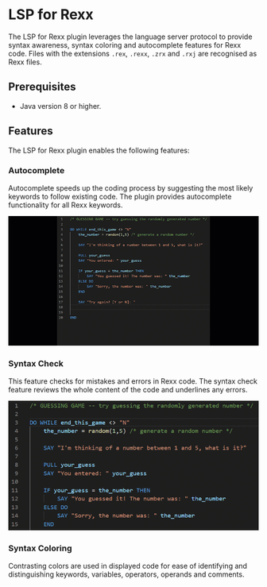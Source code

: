 # LSP for Rexx

The LSP for Rexx plugin leverages the language server protocol to provide syntax awareness, syntax coloring and autocomplete features for Rexx code. Files with the extensions `.rex`, `.rexx`, `.zrx` and `.rxj` are recognised as Rexx files.

## Prerequisites

* Java version 8 or higher.

## Features

The LSP for Rexx plugin enables the following features:

### Autocomplete

Autocomplete speeds up the coding process by suggesting the most likely keywords to follow existing code. The plugin provides autocomplete functionality for all Rexx keywords.

![Autocomplete](/images/rexx-autocomplete.gif)

### Syntax Check

This feature checks for mistakes and errors in Rexx code. The syntax check feature reviews the whole content of the code and underlines any errors.

![Autocomplete](/images/rexx-syncheck.gif)

### Syntax Coloring

Contrasting colors are used in displayed code for ease of identifying and distinguishing keywords, variables, operators, operands and comments.
